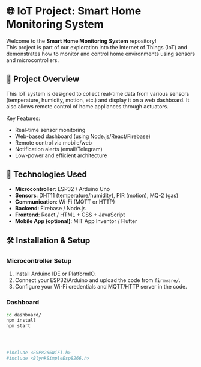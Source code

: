 # 🌐 IoT Project: Smart Home Monitoring System

Welcome to the **Smart Home Monitoring System** repository!  
This project is part of our exploration into the Internet of Things (IoT) and demonstrates how to monitor and control home environments using sensors and microcontrollers.

## 🚀 Project Overview

This IoT system is designed to collect real-time data from various sensors (temperature, humidity, motion, etc.) and display it on a web dashboard. It also allows remote control of home appliances through actuators.

Key Features:
- Real-time sensor monitoring
- Web-based dashboard (using Node.js/React/Firebase)
- Remote control via mobile/web
- Notification alerts (email/Telegram)
- Low-power and efficient architecture

## 🧰 Technologies Used

- **Microcontroller**: ESP32 / Arduino Uno
- **Sensors**: DHT11 (temperature/humidity), PIR (motion), MQ-2 (gas)
- **Communication**: Wi-Fi (MQTT or HTTP)
- **Backend**: Firebase / Node.js
- **Frontend**: React / HTML + CSS + JavaScript
- **Mobile App (optional)**: MIT App Inventor / Flutter


## 🛠️ Installation & Setup

### Microcontroller Setup
1. Install Arduino IDE or PlatformIO.
2. Connect your ESP32/Arduino and upload the code from `firmware/`.
3. Configure your Wi-Fi credentials and MQTT/HTTP server in the code.

### Dashboard
```bash
cd dashboard/
npm install
npm start




#include <ESP8266WiFi.h>
#include <BlynkSimpleEsp8266.h>

